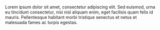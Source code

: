 Lorem ipsum dolor sit amet, consectetur adipiscing elit. Sed euismod, urna eu tincidunt consectetur, nisi nisl aliquam enim, eget facilisis quam felis id mauris. Pellentesque habitant morbi tristique senectus et netus et malesuada fames ac turpis egestas.